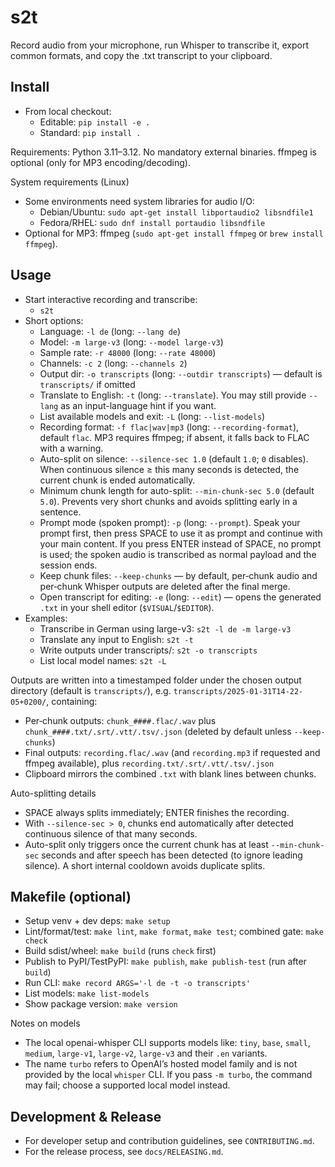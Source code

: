 # s2t

Record audio from your microphone, run Whisper to transcribe it, export common formats, and copy the .txt transcript to your clipboard.

## Install
- From local checkout:
  - Editable: `pip install -e .`
  - Standard: `pip install .`

Requirements: Python 3.11–3.12. No mandatory external binaries. ffmpeg is optional (only for MP3 encoding/decoding).

System requirements (Linux)
- Some environments need system libraries for audio I/O:
  - Debian/Ubuntu: `sudo apt-get install libportaudio2 libsndfile1`
  - Fedora/RHEL: `sudo dnf install portaudio libsndfile`
- Optional for MP3: ffmpeg (`sudo apt-get install ffmpeg` or `brew install ffmpeg`).

## Usage
- Start interactive recording and transcribe:
  - `s2t`
- Short options:
  - Language: `-l de` (long: `--lang de`)
  - Model: `-m large-v3` (long: `--model large-v3`)
  - Sample rate: `-r 48000` (long: `--rate 48000`)
  - Channels: `-c 2` (long: `--channels 2`)
  - Output dir: `-o transcripts` (long: `--outdir transcripts`) — default is `transcripts/` if omitted
  - Translate to English: `-t` (long: `--translate`). You may still provide `--lang` as an input-language hint if you want.
  - List available models and exit: `-L` (long: `--list-models`)
  - Recording format: `-f flac|wav|mp3` (long: `--recording-format`), default `flac`. MP3 requires ffmpeg; if absent, it falls back to FLAC with a warning.
  - Auto-split on silence: `--silence-sec 1.0` (default `1.0`; `0` disables). When continuous silence ≥ this many seconds is detected, the current chunk is ended automatically.
  - Minimum chunk length for auto-split: `--min-chunk-sec 5.0` (default `5.0`). Prevents very short chunks and avoids splitting early in a sentence.
  - Prompt mode (spoken prompt): `-p` (long: `--prompt`). Speak your prompt first, then press SPACE to use it as prompt and continue with your main content. If you press ENTER instead of SPACE, no prompt is used; the spoken audio is transcribed as normal payload and the session ends.
  - Keep chunk files: `--keep-chunks` — by default, per‑chunk audio and per‑chunk Whisper outputs are deleted after the final merge.
  - Open transcript for editing: `-e` (long: `--edit`) — opens the generated `.txt` in your shell editor (`$VISUAL`/`$EDITOR`).
- Examples:
  - Transcribe in German using large-v3: `s2t -l de -m large-v3`
  - Translate any input to English: `s2t -t`
  - Write outputs under transcripts/: `s2t -o transcripts`
  - List local model names: `s2t -L`

Outputs are written into a timestamped folder under the chosen output directory (default is `transcripts/`), e.g. `transcripts/2025-01-31T14-22-05+0200/`, containing:
- Per‑chunk outputs: `chunk_####.flac/.wav` plus `chunk_####.txt/.srt/.vtt/.tsv/.json` (deleted by default unless `--keep-chunks`)
- Final outputs: `recording.flac/.wav` (and `recording.mp3` if requested and ffmpeg available), plus `recording.txt/.srt/.vtt/.tsv/.json`
- Clipboard mirrors the combined `.txt` with blank lines between chunks.

Auto-splitting details
- SPACE always splits immediately; ENTER finishes the recording.
- With `--silence-sec > 0`, chunks end automatically after detected continuous silence of that many seconds.
- Auto-split only triggers once the current chunk has at least `--min-chunk-sec` seconds and after speech has been detected (to ignore leading silence). A short internal cooldown avoids duplicate splits.

## Makefile (optional)
- Setup venv + dev deps: `make setup`
- Lint/format/test: `make lint`, `make format`, `make test`; combined gate: `make check`
- Build sdist/wheel: `make build` (runs `check` first)
- Publish to PyPI/TestPyPI: `make publish`, `make publish-test` (run after `build`)
- Run CLI: `make record ARGS='-l de -t -o transcripts'`
- List models: `make list-models`
- Show package version: `make version`

Notes on models
- The local openai-whisper CLI supports models like: `tiny`, `base`, `small`, `medium`, `large-v1`, `large-v2`, `large-v3` and their `.en` variants.
- The name `turbo` refers to OpenAI’s hosted model family and is not provided by the local `whisper` CLI. If you pass `-m turbo`, the command may fail; choose a supported local model instead.

## Development & Release
- For developer setup and contribution guidelines, see `CONTRIBUTING.md`.
- For the release process, see `docs/RELEASING.md`.
